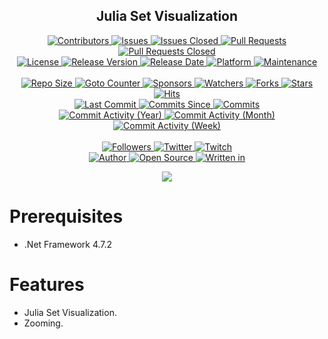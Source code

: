 <p align="center">
	<h2 align="center"><b>Julia Set Visualization</b></h2>
</p>

<p align="center">
	<a href="https://github.com/greencomfytea/julia-set-visualization/graphs/contributors">
		<img alt="Contributors" src="https://custom-icon-badges.demolab.com/github/contributors/greencomfytea/julia-set-visualization?logo=person-add" />
	</a>
	<a href="https://github.com/greencomfytea/julia-set-visualization/issues">
		<img alt="Issues" src="https://custom-icon-badges.demolab.com/github/issues/greencomfytea/julia-set-visualization?logo=issue-opened" />
	</a>
	<a href="https://github.com/greencomfytea/julia-set-visualization/issues">
		<img alt="Issues Closed" src="https://custom-icon-badges.demolab.com/github/issues-closed/greencomfytea/julia-set-visualization?logo=issue-closed" />
	</a>
	<a href="https://github.com/greencomfytea/julia-set-visualization/pulls">
		<img alt="Pull Requests" src="https://custom-icon-badges.demolab.com/github/issues-pr/greencomfytea/julia-set-visualization?logo=git-pull-request" />
	</a>
	<a href="https://github.com/greencomfytea/julia-set-visualization/pulls">
		<img alt="Pull Requests Closed" src="https://custom-icon-badges.demolab.com/github/issues-pr-closed/greencomfytea/julia-set-visualization?logo=git-pull-request-closed" />
	</a>
	<br>
	<a href="https://github.com/greencomfytea/julia-set-visualization/blob/main/LICENSE">
		<img alt="License" src="https://custom-icon-badges.demolab.com/github/license/greencomfytea/julia-set-visualization?logo=law" />
	</a>
	<a href="https://github.com/greencomfytea/julia-set-visualization/releases">
		<img alt="Release Version" src="https://custom-icon-badges.demolab.com/github/v/release/greencomfytea/julia-set-visualization?logo=tag" />
	</a>
	<a href="https://github.com/greencomfytea/julia-set-visualization/releases">
		<img alt="Release Date" src="https://custom-icon-badges.demolab.com/github/release-date/greencomfytea/julia-set-visualization?logo=clock" />
	</a>
	<a href="">
		<img alt="Platform" src="https://custom-icon-badges.demolab.com/badge/platform-win x86%20%7C%20win x64-blue?logo=device-desktop" />
	</a>
	<a href="">
		<img alt="Maintenance" src="https://custom-icon-badges.demolab.com/maintenance/no/2023?logo=tools" />
	</a>
	<br>
	<br>
	<a href="">
		<img alt="Repo Size" src="https://custom-icon-badges.demolab.com/github/repo-size/greencomfytea/julia-set-visualization?logo=database" />
	</a>
	<a href="">
		<img alt="Goto Counter" src="https://custom-icon-badges.demolab.com/github/search/greencomfytea/julia-set-visualization/goto?logo=git-compare" />
	</a>
	<a href="https://github.com/sponsors/greencomfytea">
		<img alt="Sponsors" src="https://custom-icon-badges.demolab.com/github/sponsors/greencomfytea?logo=heart" />
	</a>
	<a href="https://github.com/GreenComfyTea/julia-set-visualization/watchers">
		<img alt="Watchers" src="https://custom-icon-badges.demolab.com/github/watchers/greencomfytea/julia-set-visualization?logo=eye" />
	</a>
	<a href="https://github.com/greencomfytea/julia-set-visualization/forks">
		<img alt="Forks" src="https://custom-icon-badges.demolab.com/github/forks/greencomfytea/julia-set-visualization?logo=repo-forked" />
	</a>
	<a href="https://github.com/greencomfytea/julia-set-visualization/stargazers">
		<img alt="Stars" src="https://custom-icon-badges.demolab.com/github/stars/greencomfytea/julia-set-visualization?logo=star" />
	</a>
	<a href="https://github.com/greencomfytea/julia-set-visualization/graphs/traffic">
		<img alt="Hits" src="https://custom-icon-badges.demolab.com/endpoint?url=https://hits.dwyl.com/greencomfytea/julia-set-visualization.json?color=blue&logo=eye" />
	</a>
	<br>
	<a href="https://github.com/greencomfytea/julia-set-visualization/commits/main">
		<img alt="Last Commit" src="https://custom-icon-badges.demolab.com/github/last-commit/greencomfytea/julia-set-visualization?logo=git-commit" />
	</a>
	<a href="https://github.com/greencomfytea/julia-set-visualization/commits/main">
		<img alt="Commits Since" src="https://custom-icon-badges.demolab.com/github/commits-since/greencomfytea/julia-set-visualization/latest?logo=git-commit" />
	</a>
	<a href="https://github.com/greencomfytea/julia-set-visualization/commits/main">
		<img alt="Commits" src="https://custom-icon-badges.demolab.com/github/commit-activity/t/greencomfytea/julia-set-visualization?logo=git-commit" />
	</a>
	<br>
	<a href="https://github.com/greencomfytea/julia-set-visualization/graphs/commit-activity">
		<img alt="Commit Activity (Year)" src="https://custom-icon-badges.demolab.com/github/commit-activity/y/greencomfytea/julia-set-visualization?logo=pulse" />
	</a>
	<a href="https://github.com/greencomfytea/julia-set-visualization/graphs/commit-activity">
		<img alt="Commit Activity (Month)" src="https://custom-icon-badges.demolab.com/github/commit-activity/m/greencomfytea/julia-set-visualization?logo=pulse" />
	</a>
	<a href="https://github.com/greencomfytea/julia-set-visualization/graphs/commit-activity">
		<img alt="Commit Activity (Week)" src="https://custom-icon-badges.demolab.com/github/commit-activity/w/greencomfytea/julia-set-visualization?logo=pulse" />
	</a>
	<br>
	<br>
	<a href="https://github.com/greencomfytea?tab=followers">
		<img alt="Followers" src="https://custom-icon-badges.demolab.com/github/followers/greencomfytea?logo=people" />
	</a>
	<a href="https://twitter.com/greencomfytea">
		<img alt="Twitter" src="https://img.shields.io/twitter/follow/greencomfytea?logo=twitter" />
	</a>
	<a href="https://www.twitch.tv/greencomfytea">
		<img alt="Twitch" src="https://img.shields.io/twitch/status/greencomfytea?logo=twitch" />
	</a>
	<br>
	<a href="https://github.com/greencomfytea">
		<img alt="Author" src="https://custom-icon-badges.demolab.com/badge/author-GreenComfyTea-green?logo=person" />
	</a>
	<a href="https://github.com/topics/open-source">
		<img alt="Open Source" src="https://img.shields.io/badge/open%20source-%20yes-brightgreen?logo=openvpn" />
	</a>
	<a href="https://cursey.github.io/reframework-book/index.html#lua-scripting">
		<img alt="Written in" src="https://custom-icon-badges.demolab.com/badge/written%20in-c%23-178600?logo=terminal" />
	</a>
</p>

<p align="center">
	<a>
		<img align="center" src="https://github.com/GreenComfyTea/Julia-Set-Visualization/assets/30152047/313890cb-cb44-4cd5-b1a8-352f950a6be1" />
	</a>
</p>

# Prerequisites
- .Net Framework 4.7.2

# Features
- Julia Set Visualization.
- Zooming.
